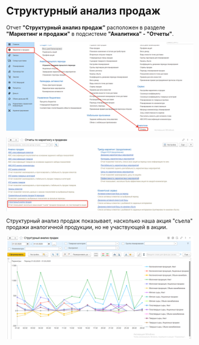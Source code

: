 # Структурный анализ продаж

Отчет **"Структурный анализ продаж"** расположен в разделе **"Маркетинг и продажи"** в подсистеме **"Аналитика" - "Отчеты"**.

[![1][1]][1]

[![2][2]][2]

Структурный анализ продаж показывает, насколько наша акция "съела" продажи аналогичной продукции, но не участвующей в акции.

[![3][3]][3]

[1]: StructuralAnalysisSales.assets/1.png
[2]: StructuralAnalysisSales.assets/2.png
[3]: StructuralAnalysisSales.assets/3.png
